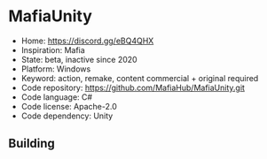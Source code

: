 # MafiaUnity

- Home: https://discord.gg/eBQ4QHX
- Inspiration: Mafia
- State: beta, inactive since 2020
- Platform: Windows
- Keyword: action, remake, content commercial + original required
- Code repository: https://github.com/MafiaHub/MafiaUnity.git
- Code language: C#
- Code license: Apache-2.0
- Code dependency: Unity

## Building
